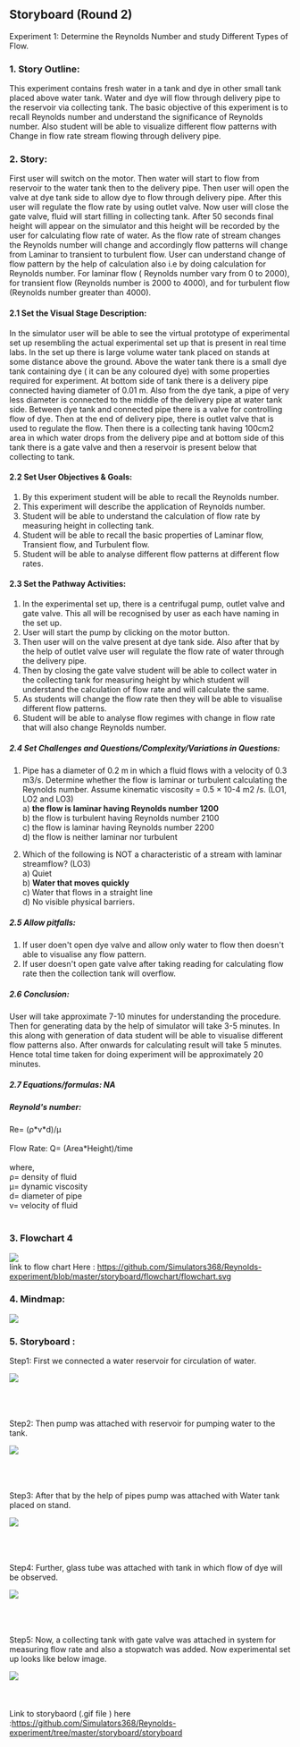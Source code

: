 ## Storyboard (Round 2)



Experiment 1: Determine the Reynolds Number and study Different Types of Flow.

### 1. Story Outline:

This experiment contains fresh water in a tank and dye in other small tank placed above water tank. Water and dye will flow through delivery pipe to the reservoir via collecting tank. 
The basic objective of this experiment is to recall Reynolds number and understand the significance of Reynolds number. Also student will be able to visualize different flow patterns with Change in flow rate stream flowing through delivery pipe.

### 2. Story:


First user will switch on the motor. Then water will start to flow from reservoir to the water tank then to the delivery pipe. Then user will open the valve at dye tank side to allow dye to flow through delivery pipe. 
After this user will regulate the flow rate by using outlet valve. Now user will close the gate valve, fluid will start filling in collecting tank. After 50 seconds final height will appear on the simulator and this height will be recorded by the user for calculating flow rate of water. As the flow rate of stream changes the Reynolds number will change and accordingly flow patterns will change from Laminar to transient to turbulent flow. User can understand change of flow pattern by the help of calculation also i.e by doing calculation for Reynolds number. For laminar flow ( Reynolds number vary from 0 to 2000),
for transient flow (Reynolds number is 2000 to 4000), and for turbulent flow (Reynolds number greater than 4000).

#### 2.1 Set the Visual Stage Description:
In the simulator user will be able to see the virtual prototype of experimental set up resembling the actual experimental set up that is present in real time labs.
In the set up there is large volume water tank placed on stands at some distance above the ground. Above the water tank there is a small dye tank containing dye ( it can be any coloured dye) with some properties required for experiment. At bottom side of tank there is a delivery pipe connected having diameter of 0.01 m. Also from the dye tank, a pipe of very less diameter is connected to the middle of the delivery pipe at water tank side. Between dye tank and connected pipe there is a valve for controlling flow of dye. 
Then at the end of delivery pipe, there is outlet valve that is used to regulate the flow. Then there is a collecting tank having 100cm2 area in which water drops from the delivery pipe and at bottom side of this tank there is a gate valve and then a reservoir is present below that collecting to tank.

#### 2.2 Set User Objectives & Goals:
1) By this experiment student will be able to recall the Reynolds number.
2) This experiment will describe the application of Reynolds number.
3) Student will be able to understand the calculation of flow rate by measuring height in collecting tank.
4) Student will be able to recall  the basic properties of Laminar flow, Transient flow, and Turbulent flow.
5) Student will be able to analyse different flow patterns at different flow rates.

#### 2.3 Set the Pathway Activities:

1) In the experimental set up, there is a centrifugal pump,  outlet valve and gate valve. This all will be recognised by user as each have naming in the set up.
2) User will start the pump by clicking on the motor button.
3) Then user will on the valve present at dye tank side. Also after that by the help of outlet valve user will regulate the flow rate of water through the delivery pipe.
4) Then by closing the gate valve student will be able to collect water in the collecting tank for measuring height by which student will understand the calculation of flow rate and will calculate the same.
5) As students will change the flow rate then they will be able to visualise different flow patterns.
6) Student will be able to analyse flow regimes with change in flow rate that will also change Reynolds number.

##### 2.4 Set Challenges and Questions/Complexity/Variations in Questions:


1) Pipe has a diameter of 0.2 m in which a fluid flows with a velocity of 0.3 m3/s. Determine whether the flow is laminar or turbulent calculating the Reynolds number. Assume kinematic viscosity = 0.5 × 10-4 m2 /s. (LO1, LO2 and LO3) <br>
a) <b> the flow is laminar having Reynolds number 1200 </b> <br>
b)	the flow is turbulent having Reynolds number 2100 <br>
c)	the flow is laminar having Reynolds number 2200<br>
d)	the flow is neither laminar nor turbulent<br>
 
2) Which of the following is NOT a characteristic of a stream with laminar streamflow? (LO3)<br>
a)	Quiet <br>
b) <b>Water that moves quickly </b> <br>
c)	Water that flows in a straight line <br>
d)	No visible physical barriers. <br>


##### 2.5 Allow pitfalls:
1) If user doen't open dye valve and allow only water to flow then doesn't able to visualise any flow pattern. 
2) If user doesn't open gate valve after taking reading for calculating flow rate then the collection tank will overflow.

##### 2.6 Conclusion:

User will take approximate 7-10 minutes for understanding the procedure. Then for generating data by the help of simulator will take 3-5 minutes. In this along with generation of data student will be able to visualise different flow patterns also. After onwards for calculating result will take 5 minutes. Hence total time taken for doing experiment will be approximately 20 minutes.

##### 2.7 Equations/formulas: NA
<h5> Reynold's number:</h5>
Re= 	(ρ*v*d)/μ <br><br>
Flow Rate: Q= (Area*Height)/time<br><br>
where,
<br>
 ρ= density of fluid <br>
 μ= dynamic viscosity <br>
 d= diameter of pipe <br>
 v= velocity of fluid <br>
<br/>


### 3. Flowchart 4
<img src="flowchart/flowchart.svg"/><br>
link to flow chart Here : https://github.com/Simulators368/Reynolds-experiment/blob/master/storyboard/flowchart/flowchart.svg
<br>

### 4. Mindmap:
<img src="mindmap/reynolds.png"/>
 
 <br>
 

### 5. Storyboard :
Step1: First we connected a water reservoir for circulation of water.<br>

<img src="images/Reyn-1.png"/><br><br><br><br>

Step2: Then pump was attached with reservoir for pumping water to the tank.<br> 

<img src="images/Reyn-2.png"/><br><br><br><br>

Step3: After that by the help of pipes pump was attached with Water tank placed on stand.<br>

<img src="images/Reyn-3.png"/><br><br><br><br>

Step4: Further, glass tube was attached with tank in which flow of dye will be observed.<br>

<img src="images/Reyn-4.png"/><br><br><br><br>

Step5: Now, a collecting tank with gate valve was attached in system for measuring flow rate and also a stopwatch was added. Now experimental set up looks like below image.<br>

<img src="images/Reyn-6.png"/><br><br><br><br>
Link to storybaord (.gif file ) here :https://github.com/Simulators368/Reynolds-experiment/tree/master/storyboard/storyboard
